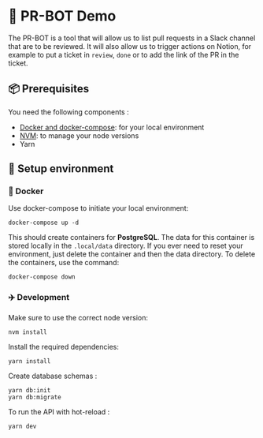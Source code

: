 # :robot: PR-BOT Demo

The PR-BOT is a tool that will allow us to list pull requests in a Slack channel that are to be reviewed. It will also allow us to trigger actions on Notion, for example to put a ticket in `review`, `done` or to add the link of the PR in the ticket.

## 📦 Prerequisites

You need the following components :

- [Docker and docker-compose](https://docs.docker.com/get-docker): for your local environment
- [NVM](https://github.com/nvm-sh/nvm#installing-and-updating): to manage your node versions
- Yarn

## 🚀 Setup environment

### :whale: Docker

Use docker-compose to initiate your local environment:

```
docker-compose up -d
```

This should create containers for **PostgreSQL**. The data for this container is stored locally
in the `.local/data` directory. If you ever need to reset your environment, just delete the container and then the data
directory. To delete the containers, use the command:

```
docker-compose down
```

### :airplane: Development

Make sure to use the correct node version:

```
nvm install
```

Install the required dependencies:

```
yarn install
```

Create database schemas :

```
yarn db:init
yarn db:migrate
```

To run the API with hot-reload :

```
yarn dev
```

